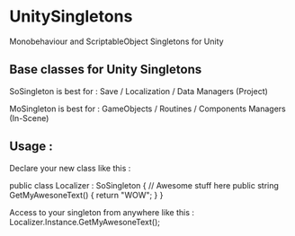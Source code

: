 # UnitySingletons
Monobehaviour and ScriptableObject Singletons for Unity

Base classes for Unity Singletons
---------------------------------

SoSingleton is best for : Save / Localization / Data Managers (Project)

MoSingleton is best for : GameObjects / Routines / Components Managers (In-Scene)

Usage :
-------

Declare your new class like this :

public class Localizer : SoSingleton<Localizer> 
{
  // Awesome stuff here
  public string GetMyAwesoneText()
  {
    return "WOW";
  }
}
  
Access to your singleton from anywhere like this :
Localizer.Instance.GetMyAwesoneText();
